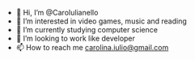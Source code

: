 - 👋 Hi, I’m @CaroIulianello
- 👀 I’m interested in video games, music and reading
- 🌱 I’m currently studying computer science
- 💞️ I’m looking to work like developer
- 📫 How to reach me carolina.iulio@gmail.com

<!---
CaroIulianello/CaroIulianello is a ✨ special ✨ repository because its `README.md` (this file) appears on your GitHub profile.
You can click the Preview link to take a look at your changes.
--->

